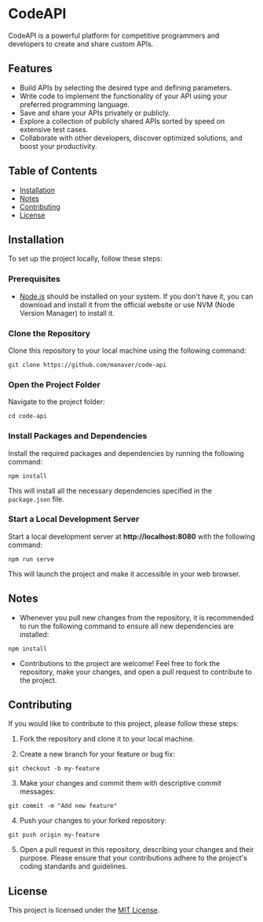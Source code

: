 # CodeAPI

CodeAPI is a powerful platform for competitive programmers and developers to create and share custom APIs.

## Features

- Build APIs by selecting the desired type and defining parameters.
- Write code to implement the functionality of your API using your preferred programming language.
- Save and share your APIs privately or publicly.
- Explore a collection of publicly shared APIs sorted by speed on extensive test cases.
- Collaborate with other developers, discover optimized solutions, and boost your productivity.

## Table of Contents

- [Installation](#installation)
- [Notes](#notes)
- [Contributing](#contributing)
- [License](#license)

## Installation

To set up the project locally, follow these steps:

### Prerequisites

- [Node.js](https://nodejs.org) should be installed on your system. If you don't have it, you can download and install it from the official website or use NVM (Node Version Manager) to install it.

### Clone the Repository

Clone this repository to your local machine using the following command:

```shell
git clone https://github.com/manaver/code-api
```

### Open the Project Folder

Navigate to the project folder:

```shell
cd code-api

```

### Install Packages and Dependencies

Install the required packages and dependencies by running the following command:

```shell
npm install
```

This will install all the necessary dependencies specified in the `package.json` file.

### Start a Local Development Server

Start a local development server at **http://localhost:8080** with the following command:

```shell
npm run serve
```

This will launch the project and make it accessible in your web browser.

## Notes

- Whenever you pull new changes from the repository, it is recommended to run the following command to ensure all new dependencies are installed:

```shell
npm install
```

- Contributions to the project are welcome! Feel free to fork the repository, make your changes, and open a pull request to contribute to the project.

## Contributing

If you would like to contribute to this project, please follow these steps:

1. Fork the repository and clone it to your local machine.

2. Create a new branch for your feature or bug fix:

```shell
git checkout -b my-feature
```

3. Make your changes and commit them with descriptive commit messages:

```shell
git commit -m "Add new feature"
```

4. Push your changes to your forked repository:

```shell
git push origin my-feature
```

5. Open a pull request in this repository, describing your changes and their purpose.
   Please ensure that your contributions adhere to the project's coding standards and guidelines.

## License

This project is licensed under the [MIT License](license.txt).
